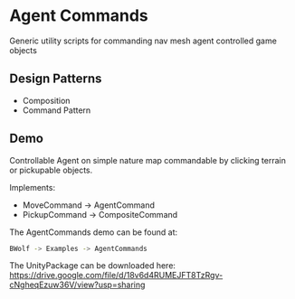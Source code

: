 # Agent Commands

Generic utility scripts for commanding nav mesh agent controlled game objects

## Design Patterns

- Composition
- Command Pattern

## Demo

Controllable Agent on simple nature map commandable by clicking terrain or pickupable objects.

Implements:
- MoveCommand -> AgentCommand
- PickupCommand -> CompositeCommand

 The AgentCommands demo can be found at:
 
 ```sh
BWolf -> Examples -> AgentCommands
```

The UnityPackage can be downloaded here: https://drive.google.com/file/d/18v6d4RUMEJFT8TzRgv-cNgheqEzuw36V/view?usp=sharing


